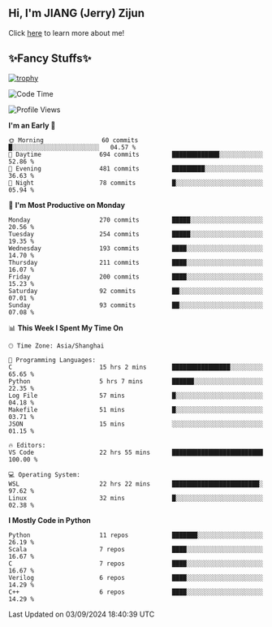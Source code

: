 ## Hi, I'm JIANG (Jerry) Zijun

Click [here](https://jzjerry.github.io/about/) to learn more about me!

## ✨Fancy Stuffs✨
[![trophy](https://github-profile-trophy.vercel.app/?username=jzjerry&theme=onedark)](https://github.com/ryo-ma/github-profile-trophy)
<!--START_SECTION:waka-->
![Code Time](http://img.shields.io/badge/Code%20Time-624%20hrs%2035%20mins-blue)

![Profile Views](http://img.shields.io/badge/Profile%20Views-0-blue)

**I'm an Early 🐤** 

```text
🌞 Morning                60 commits          █░░░░░░░░░░░░░░░░░░░░░░░░   04.57 % 
🌆 Daytime                694 commits         █████████████░░░░░░░░░░░░   52.86 % 
🌃 Evening                481 commits         █████████░░░░░░░░░░░░░░░░   36.63 % 
🌙 Night                  78 commits          █░░░░░░░░░░░░░░░░░░░░░░░░   05.94 % 
```
📅 **I'm Most Productive on Monday** 

```text
Monday                   270 commits         █████░░░░░░░░░░░░░░░░░░░░   20.56 % 
Tuesday                  254 commits         █████░░░░░░░░░░░░░░░░░░░░   19.35 % 
Wednesday                193 commits         ████░░░░░░░░░░░░░░░░░░░░░   14.70 % 
Thursday                 211 commits         ████░░░░░░░░░░░░░░░░░░░░░   16.07 % 
Friday                   200 commits         ████░░░░░░░░░░░░░░░░░░░░░   15.23 % 
Saturday                 92 commits          ██░░░░░░░░░░░░░░░░░░░░░░░   07.01 % 
Sunday                   93 commits          ██░░░░░░░░░░░░░░░░░░░░░░░   07.08 % 
```


📊 **This Week I Spent My Time On** 

```text
🕑︎ Time Zone: Asia/Shanghai

💬 Programming Languages: 
C                        15 hrs 2 mins       ████████████████░░░░░░░░░   65.65 % 
Python                   5 hrs 7 mins        ██████░░░░░░░░░░░░░░░░░░░   22.35 % 
Log File                 57 mins             █░░░░░░░░░░░░░░░░░░░░░░░░   04.18 % 
Makefile                 51 mins             █░░░░░░░░░░░░░░░░░░░░░░░░   03.71 % 
JSON                     15 mins             ░░░░░░░░░░░░░░░░░░░░░░░░░   01.15 % 

🔥 Editors: 
VS Code                  22 hrs 55 mins      █████████████████████████   100.00 % 

💻 Operating System: 
WSL                      22 hrs 22 mins      ████████████████████████░   97.62 % 
Linux                    32 mins             █░░░░░░░░░░░░░░░░░░░░░░░░   02.38 % 
```

**I Mostly Code in Python** 

```text
Python                   11 repos            ███████░░░░░░░░░░░░░░░░░░   26.19 % 
Scala                    7 repos             ████░░░░░░░░░░░░░░░░░░░░░   16.67 % 
C                        7 repos             ████░░░░░░░░░░░░░░░░░░░░░   16.67 % 
Verilog                  6 repos             ████░░░░░░░░░░░░░░░░░░░░░   14.29 % 
C++                      6 repos             ████░░░░░░░░░░░░░░░░░░░░░   14.29 % 
```




 Last Updated on 03/09/2024 18:40:39 UTC
<!--END_SECTION:waka-->

